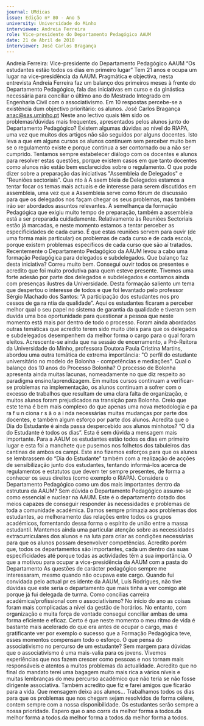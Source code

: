 ```yaml
---
journal: UMdicas
issue: Edição nº 80 - Ano 5
university: Universidade do Minho
interviewee: Andreia Ferreira
role: Vice-presidente do Departamento Pedagógico AAUM
date: 21 de Abril de 2010
interviewer: José Carlos Bragança
---
```


Andreia Ferreira: Vice-presidente do Departamento Pedagógico AAUM
“Os estudantes estão todos os dias em primeiro lugar”
Tem 21 anos e ocupa um lugar na vice-presidência da AAUM.
Pragmática e objectiva, nesta entrevista Andreia Ferreira faz um
balanço dos primeiros meses à frente do Departamento
Pedagógico, fala das iniciativas em curso e da ginástica necessária para
conciliar o último ano do Mestrado Integrado em Engenharia Civil com o
associativismo. Em 10 respostas percebe-se a existência dum objectivo
prioritário: os alunos.
José Carlos Bragança
anac@sas.uminho.pt
Neste ano lectivo quais têm sido
os problemas/dúvidas mais
frequentes, apresentados pelos
alunos junto do Departamento
Pedagógico?
Existem algumas dúvidas ao nível
do RIAPA, uma vez que muitos dos
artigos não são seguidos por
alguns docentes. Isto leva a que
em alguns cursos os alunos
continuem sem perceber muito
bem se o regulamento existe e
porque continua a ser contornado
ou a não ser cumprido. Tentamos
sempre estabelecer diálogo com
os docentes e alunos para
resolver estas questões, porque
existem casos em que tanto
docentes como alunos não estão
bem esclarecidos sobre o
regulamento.
O que pode dizer sobre a
preparação das iniciativas
"Assembleia de Delegados" e
"Reuniões sectoriais".
Qua nto à A ssem bleia de
Delegados estamos a tentar focar
os temas mais actuais e de
interesse para serem discutidos
em assembleia, uma vez que a
Assembleia serve como fórum de
discussão para que os delegados
nos façam chegar os seus
problemas, mas também irão ser
abordados assuntos relevantes. À
semelhança da formação
Pedagógica que exigiu muito
tempo de preparação, também a
assembleia está a ser preparada
cuidadamente. Relativamente às
Reuniões Sectoriais estão já
marcadas, e neste momento
estamos a tentar perceber as
especificidades de cada curso. É
que estas reuniões servem para
ouvir (de uma forma mais
particular) os problemas de cada
curso e de cada escola, porque
existem problemas específicos de
cada curso que são aí tratados.
Recentemente o Departamento
Pedagógico da AAUM levou a cabo
uma formação Pedagógica para
delegados e subdelegados. Que
balanço faz desta iniciativa?
Correu muito bem. Consegui ouvir
todos os presentes e acredito que
foi muito produtiva para quem
esteve presente. Tivemos uma
forte adesão por parte dos
delegados e subdelegados e
contamos ainda com presenças
ilustres da Universidade. Desta
formação saliento um tema que
despertou o interesse de todos e
que foi levantado pelo professor
Sérgio Machado dos Santos: “A
participação dos estudantes nos
pro cessos de ga ra ntia da
qualidade”. Aqui os estudantes
ficaram a perceber melhor qual o
seu papel no sistema de garantia
da qualidade e tiveram sem
duvida uma boa oportunidade
para questionar a pessoa que
neste momento está mais por
dentro de todo o processo. Foram
ainda abordadas outras temáticas
que acredito terem sido muito
úteis para que os delegados e
subdelegados desempenhem da
melhor forma o cargo para o qual
foram eleitos. Acrescente-se
ainda que na sessão de
encerramento, a Pró-Reitora da
Universidade do Minho,
professora Doutora Paula Cristina
Martins, abordou uma outra
temática de extrema importância: 
"O perfil do estudante
universitário no modelo de
Bolonha - competências e
mediações".
Qual o balanço dos 10 anos do
Processo Bolonha?
O processo de Bolonha apresenta
ainda muitas lacunas,
nomeadamente no que diz
respeito ao paradigma
ensino/aprendizagem. Em muitos
cursos continuam a verificar-se
problemas na implementação, os
alunos continuam a sofrer com o
excesso de trabalhos que
resultam de uma clara falta de
organização, e muitos alunos
foram prejudicados na transição
para Bolonha. Creio que este tema
é bem mais complexo do que
apenas uma nova metodologia e
pa ra f u n ciona r s ã o a i nda
necessárias muitas mudanças
por parte dos docentes, e também
algum esforço por parte dos
alunos.
Acredita que o Dia do Estudante é
ainda passa despercebido aos alunos
minhotos?
“O dia do Estudante é todos os
dias”. Esta é sem dúvida a
mensagem mais importante. Para
a AAUM os estudantes estão
todos os dias em primeiro lugar e
esta foi a manchete que pusemos
nos folhetos dos tabuleiros das
cantinas de ambos os campi. Este
ano fizemos esforços para que os
alunos se lembrassem do “Dia do
Estudante” também com a
realização de acções de 
sensibilização junto dos
estudantes, tentando informá-los
acerca de regulamentos e
estatutos que devem ter sempre
presentes, de forma a conhecer
os seus direitos (como exemplo o
RIAPA).
Considera o Departamento
Pedagógico como um dos mais
importantes dentro da estrutura
da AAUM?
Sem dúvida o Departamento
Pedagógico assume-se como
essencial e nuclear na AAUM. Este
é o departamento dotado dos
meios capazes de conseguir
responder às necessidades e
problemas de toda a comunidade
académica. Damos sempre
primazia aos problemas dos
estudantes, ao melhoramento
das relações entre todos os
grupos académicos, fomentando
dessa forma o espírito de união
entre a massa estudantil.
Mantemos ainda uma particular
atenção sobre as necessidades
extracurriculares dos alunos e na
luta para criar as condições
necessárias para que os alunos
possam desenvolver
competências. Acredito porém
que, todos os departamentos são
importantes, cada um dentro das
suas especificidades até porque
todas as actividades têm a sua
importância.
O que a motivou para ocupar a
vice-presidência da AAUM com a
pasta do Departamento
As questões de carácter
pedagógico sempre me
interessaram, mesmo quando
não ocupava este cargo. Quando
fui convidada pelo actual
pr es idente da AAUM, Luís
Rodrigues, não tive dúvidas que
este seria o departamento que
mais tinha a ver comigo até
porque já fui delegada de turma.
Como concilias carreira
académica/profissional com o
associativismo?
No início do ano as coisas foram
mais complicadas a nível da
gestão de horários. No entanto,
com organização e muita força de
vontade consegui conciliar ambas
de uma forma eficiente e eficaz.
Certo é que neste momento o meu
ritmo de vida é bastante mais
acelerado do que era antes de
ocupar o cargo, mas é gratificante
ver por exemplo o sucesso que a
Formação Pedagógica teve, esses
momentos compensam todo o
esforço.
O que pensa do associativismo
no percurso de um estudante?
Sem margem para dúvidas que o
associativismo é uma mais-valia
para os jovens. Vivemos
experiências que nos fazem
crescer como pessoas e nos
tornam mais responsáveis e
atentos a muitos problemas da
actualidade. Acredito que no final
do mandato terei uma bagagem
muito mais rica a vários níveis e
muitas lembranças do meu
percurso académico que não teria
se não fosse dirigente
associativa. Também acredito que
fiz e farei amigos que ficarão para
a vida.
Que mensagem deixa aos
alunos...
Trabalhamos todos os dias para
que os problemas que nos
chegam sejam resolvidos de
forma célere, contem sempre com
a nossa disponibilidade. Os
estudantes serão sempre a nossa
prioridade. Espero que o ano corra
da melhor forma a todos.da melhor forma a todos.da melhor forma a todos.da melhor forma a todos.